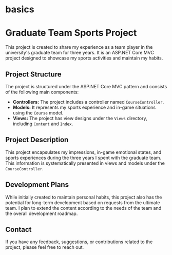 # basics
# Graduate Team Sports Project

This project is created to share my experience as a team player in the university's graduate team for three years. It is an ASP.NET Core MVC project designed to showcase my sports activities and maintain my habits.

## Project Structure

The project is structured under the ASP.NET Core MVC pattern and consists of the following main components:

- **Controllers:** The project includes a controller named `CourseController`.
- **Models:** It represents my sports experience and in-game situations using the `Course` model.
- **Views:** The project has view designs under the `Views` directory, including `Content` and `Index`.

## Project Description

This project encapsulates my impressions, in-game emotional states, and sports experiences during the three years I spent with the graduate team. This information is systematically presented in views and models under the `CourseController`.

## Development Plans

While initially created to maintain personal habits, this project also has the potential for long-term development based on requests from the ultimate team. I plan to extend the content according to the needs of the team and the overall development roadmap.

## Contact

If you have any feedback, suggestions, or contributions related to the project, please feel free to reach out.
